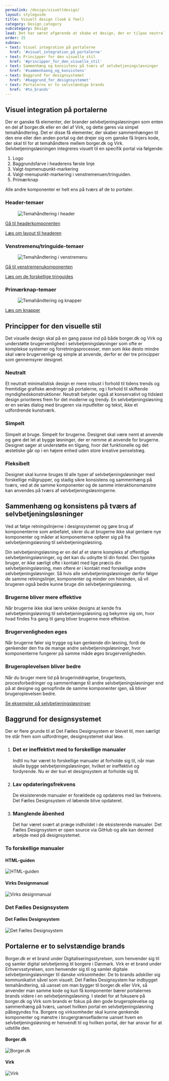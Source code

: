 ```yaml
---
permalink: /design/visueltdesign/
layout: styleguide
title: Visuelt design (look & feel)
category: Design_category
subcategory: Design
lead: Det har været afgørende at skabe et design, der er tilpas neutralt så det ikke konflikter med hverken borger.dk eller Virks visuelle stile; som er simpelt at forstå og anvende for alle, fra designere over udviklere til projektansvarlige; og som er fleksibelt nok til at kunne favne alle typer af selvbetjeningsløsninger. Med det håber vi, at der vil blive brugt mere tid på brugerinddragelse og brugertests af flow og funktionalitet end på at diskutere synsninger om former og farver.
order: 25
subnav:
- text: Visuel integration på portalerne
  href: '#visuel_integration_på_portalerne'
- text: Principper for den visuelle stil
  href: '#principper_for_den_visuelle_stil'
- text: Sammenhæng og konsistens på tværs af selvbetjeningsløsninger
  href: '#sammenhaeng_og_konsistens'
- text: Baggrund for designsystemet
  href: '#baggrund_for_designsystemet'
- text: Portalerne er to selvstændige brands
  href: '#to_brands'
---
```



<h2 id="visuel_integration_på_portalerne">Visuel integration på portalerne</h2>
<p>Der er ganske få elementer, der brander selvbetjeningsløsningen som enten en del af borger.dk eller en del af Virk, og dette gøres via simpel temahåndtering. Det er disse få elementer, der skaber sammenhængen til den ene eller den anden portal og det drejer sig om ganske få linjers kode, der skal til for at temahåndtere mellem borger.dk og Virk. Selvbetjeningsløsningen integreres visuelt til en specifik portal via følgende:</p>

<ol>
  <li>Logo</li>
  <li>Baggrundsfarve i headerens første linje</li>
  <li>Valgt-topmenupunkt-markering</li>
  <li>Valgt-menupunkt-markering i venstremenuen/tringuiden.</li>
  <li>Primærknap</li>
</ol>

<p>Alle andre komponenter er helt ens på tværs af de to portaler.</p>

<h3 class="h5">Header-temaer</h3>
<figure><img src="{{ site.baseurl }}/img/descriptionimages/header-temaer.png" alt="Temahåndtering i header" class="description-image"></figure>
<p><a href="/dkfds-docs/komponenter/headers/">Gå til headerkomponenten</a></p>
<p><a href="/dkfds-docs/design/sideopbygning/?s=undefined#header">Læs om layout til headeren</a></p>

<h3 class="h5">Venstremenu/tringuide-temaer</h3>
<figure><img src="{{ site.baseurl }}/img/descriptionimages/venstremenu-tringuide.png" alt="Temahåndtering i venstremenu" class="description-image"></figure>
<p><a href="/dkfds-docs/komponenter/sidenav/">Gå til venstremenukomponenten</a></p>
<p><a href="/dkfds-docs/komponenter/trinindikatorer/">Læs om de forskellige tringuides</a></p>

<h3 class="h5">Primærknap-temaer</h3>
<figure><img src="{{ site.baseurl }}/img/descriptionimages/Primaerknapper.png" alt="Temahåndtering og knapper" class="description-image"></figure>
<p><a href="/dkfds-docs/komponenter/buttons/">Læs om knapper</a></p>


<h2 id="principper_for_den_visuelle_stil">Principper for den visuelle stil</h2>
<p>Det visuelle design skal på en gang passe ind på både borger.dk og Virk og understøtte brugervenlighed i selvbetjeningsløsninger som ofte er komplekse systemer og forretningsprocesser, men som ikke desto mindre skal være brugervenlige og simple at anvende, derfor er der tre principper som gennemsyrer designet.</p>

<h3>Neutralt</h3>
<p>Et neutralt minimalistisk design er mere robust i forhold til tidens trends og fremtidige grafiske ændringer på portalerne, og i forhold til skiftende
myndighedskonstruktioner. Neutralt betyder også at konservativt og tidsløst design prioriteres frem for det moderne og trendy. En selvbetjeningsløsning er en seriøs dialog med brugeren via inputfelter og tekst, ikke et udfordrende kunstværk.</p>

<h3>Simpelt</h3>
<p>Simpelt at bruge. Simpelt for brugerne. Designet skal være nemt at anvende og gøre det let at bygge løsninger, der er nemme at anvende for brugerne. Designet søger at understøtte en tilgang, hvor det funktionelle og det æstetiske går op i en højere enhed uden store kreative penselstrøg.</p>

<h3>Fleksibelt</h3>
<p>Designet skal kunne bruges til alle typer af selvbetjeningsløsninger med forskellige målgrupper, og stadig sikre konsistens og sammenhæng på tværs, ved at de samme komponenter og de samme interaktionsmønstre kan anvendes på tværs af selvbetjeningsløsningerne.</p>


<h2 id="sammenhaeng_og_konsistens">Sammenhæng og konsistens på tværs af selvbetjeningsløsninger</h2>
<p>Ved at følge retningslinjerne i designsystemet og gøre brug af komponenterne som anbefalet, sikrer du at brugerne ikke skal genlære nye komponenter og måder at komponenterne opfører sig på fra selvbetjeningsløsning til selvbetjeningsløsning.</p>
<p>Din selvbetjeningsløsning er en del af et større kompleks af offentlige selvbetjeningsløsninger, og det kan du udnytte til din fordel. Den typiske bruger, er ikke særligt ofte i kontakt med lige præcis din selvbetjeningsløsning, men oftere er i kontakt med forskellige andre selvbetjeningsløsninger. Så hvis alle selvbetjeningsløsninger derfor følger de samme retningslinjer, komponenter og minder om hinanden, så vil brugeren også bedre kunne bruge din selvbetjeningsløsning.</p>

<h3 class="h5">Brugerne bliver mere effektive</h3>
<p>Når brugerne ikke skal lære unikke designs at kende fra selvbetjeningsløsning til selvbetjeningsløsning og bekymre sig om, hvor hvad findes fra gang til gang bliver brugerne mere effektive.</p>

<h3 class="h5">Brugervenligheden øges</h3>
<p>Når brugerne føler sig trygge og kan genkende din løsning, fordi de genkender den fra de mange andre selvbetjeningsløsninger, hvor komponenterne fungerer på samme måde øges brugervenligheden.</p>

<h3 class="h5">Brugeroplevelsen bliver bedre</h3>
<p>Når du bruger mere tid på brugerinddragelse, brugertests, procesforbedringer og sammenhænge til andre selvbetjeningsløsninger end på at designe og genopfinde de samme komponenter igen, så bliver brugeroplevelsen bedre.</p>
<p><a href="/dkfds-docs/eksempler/">Se eksempler på selvbetjeningsløsninger</a></p>


<h2 id="baggrund_for_designsystemet">Baggrund for designsystemet</h2>
<p>Der er flere grunde til at Det Fælles Designsystem er blevet til, men særligt tre står frem som udfordringer, designsystemet skal løse.</p>
<ol>
  <li>
    <h3 class="h5">Det er ineffektivt med to forskellige manualer</h3>
    <p>Indtil nu har været to forskellige manualer at forholde sig til, når man skulle bygge selvbetjeningsløsninger, hvilket er ineffektivt og fordyrende. Nu er der kun et designsystem at forholde sig til.</p>
  </li>
   <li>
    <h3 class="h5">Lav opdateringsfrekvens</h3>
    <p>De eksisterende manualer er forældede og opdateres med lav frekvens. Det Fælles Designsystem vil løbende blive opdateret.</p>
  </li>
   <li>
    <h3 class="h5">Manglende åbenhed</h3>
    <p>Det har været svært at præge indholdet i de eksisterende manualer. Det Fælles Designsystem er open source via GitHub og alle kan dermed arbejde med på designsystemet.</p>
  </li>
</ol>

<h3>To forskellige manualer</h3>
<div class="row">
  <div class="col-12 col-md-6">
    <h4 class="h5">HTML-guiden</h4>
    <img src="{{ site.baseurl }}/img/descriptionimages/HTML-guiden.png" alt="HTML-guiden" class="description-image">
  </div>
  <div class="col-12 col-md-6">
    <h4 class="h5">Virks Designmanual</h4>
    <img src="{{ site.baseurl }}/img/descriptionimages/Virks-designmanual.png" alt="Virks designmanual" class="description-image">
  </div>
</div>
<h3>Det Fælles Designsystem</h3>
<div class="row">
  <div class="col-12 col-md-6">
    <h4 class="h5">Det Fælles Designsystem</h4>
    <img src="{{ site.baseurl }}/img/descriptionimages/Det-faellles-designsystem.jpg" alt="Det Fælles Designsystem" class="description-image">
  </div>
</div>

<h2 id="to_brands">Portalerne er to selvstændige brands</h2>
<p>Borger.dk er et brand under Digitaliseringsstyrelsen, som henvender sig til og samler digital selvbetjening til borgere i Danmark. Virk er et brand under Erhvervsstyrelsen, som henvender sig til og samler digitale selvbetjeningsløsninger til danske virksomheder. De to brands adskiller sig kommunikativt såvel som visuelt. Det Fælles Designsystem har indbygget temahåndtering, så uanset om man bygger til borger.dk eller Virk, så anvender man samme kode og kun få komponenter bærer portalernes brands videre i en selvbetjeningsløsning. I stedet for at fokusere på borger.dk og Virk som brands er fokus på den gode brugeroplevelse og
sammenhæng på tværs, uanset hvilken portal en selvbetjeningsløsning påbegyndes fra. Borgere og virksomheder skal kunne genkende komponenter og mønstre i brugergrænsefladerne uanset hvem en selvbetjeningsløsning er henvendt til og hvilken portal, der har ansvar for at udstille den.</p>
<div class="row">
  <div class="col-12 col-md-6">
    <h4 class="h5 mb-0">Borger.dk</h4>
    <img src="{{ site.baseurl }}/img/descriptionimages/borger.dk.jpg" alt="Borger.dk">
  </div>
  <div class="col-12 col-md-6">
    <h4 class="h5 mb-0">Virk</h4>
    <img src="{{ site.baseurl }}/img/descriptionimages/virk.png" alt="Virk">
  </div>
</div>